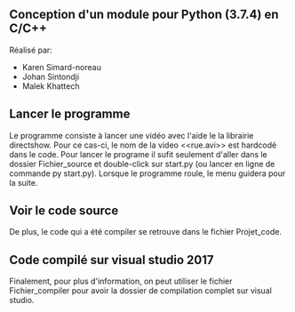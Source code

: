 Conception d'un module pour Python (3.7.4) en C/C++
-------------------------------------------
Réalisé par:
- Karen Simard-noreau
- Johan Sintondji
- Malek Khattech

Lancer le programme 
--------------------
Le programme consiste à lancer une vidéo avec l'aide le la librairie directshow. Pour ce cas-ci, le nom de la video <<rue.avi>>
est hardcodé dans le code. Pour lancer le programe il sufit seulement d'aller dans le dossier Fichier_source et double-click sur start.py
(ou lancer en ligne de commande py start.py). Lorsque le programme roule, le menu guidera pour la suite.

Voir le code source
--------------------
De plus, le code qui a été compiler se retrouve dans le fichier Projet_code.

Code compilé sur visual studio 2017
------------------------------
Finalement, pour plus d'information, on peut utiliser le fichier Fichier_compiler pour avoir la dossier de compilation complet sur visual studio.
